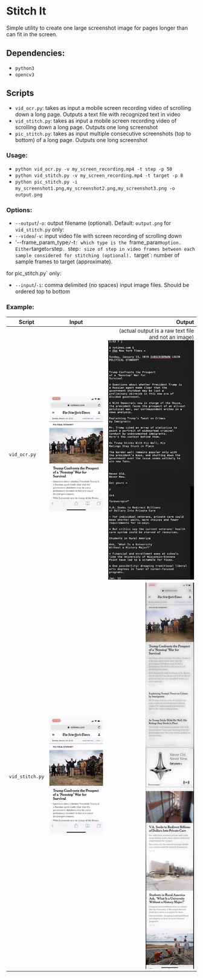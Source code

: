 # Stitch It
Simple utility to create one large screenshot image for pages longer than can fit in the screen.

## Dependencies:
- `python3`
- `opencv3`

## Scripts
- `vid_ocr.py`: takes as input a mobile screen recording video of scrolling down a long page. Outputs a text file with recognized text in video
- `vid_stitch.py`: takes as input a mobile screen recording video of scrolling down a long page. Outputs one long screenshot
- `pic_stitch.py`: takes as input multiple consecutive screenshots (top to bottom) of a long page. Outputs one long screenshot

### Usage:
- `python vid_ocr.py -v my_screen_recording.mp4 -t step -p 50`
- `python vid_stitch.py -v my_screen_recording.mp4 -t target -p 8`
- `python pic_stitch.py -i my_screenshot1.png,my_screenshot2.png,my_screenshot3.png -o output.png`

### Options:
- `--output`/`-o`: output filename (optional). Default: `output.png`
for `vid_stitch.py` only:
- `--video`/`-v`: input video file with screen recording of scrolling down
- '--frame_param_type`/`-t`: which type is the `frame_param` option. Either `target` or `step`.
`step`: size of step in video frames between each sample considered for stitching (optional).
`target`: number of sample frames to target (approximate).

for pic_stitch.py` only:
- `--input`/`-i`: comma delimited (no spaces) input image files. Should be ordered top to bottom

### Example:
| Script               |                           Input                         |                                  Output                            |
| -------------------- | :------------------------------------------------------:| ----------------------------------------------------------------:  |
| `vid_ocr.py`         | ![input screen recording video](assets/input_video.gif) | (actual output is a raw text file and not an image)<br>![output generated screenshot image](assets/output_ocr.png) |
| `vid_stitch.py`      | ![input screen recording video](assets/input_video.gif) | ![output generated screenshot image](assets/output_screenshot_from_video.png) |
